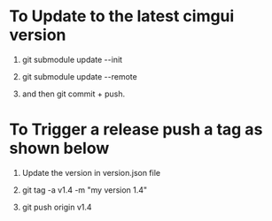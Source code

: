 # To Update to the latest cimgui version

1. git submodule update --init

2. git submodule update --remote

3. and then git commit + push.


# To Trigger a release push a tag as shown below

1. Update the version in version.json file

2. git tag -a v1.4 -m "my version 1.4"

3. git push origin v1.4
